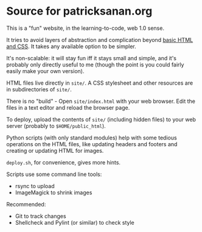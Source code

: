 # Source for patricksanan.org

This is a "fun" website, in the learning-to-code, web 1.0 sense.

It tries to avoid layers of abstraction and complication beyond
[basic HTML and CSS](https://developer.mozilla.org). It takes
any available option to be simpler.

It's non-scalable: it will stay fun iff it stays small and simple,
and it's probably only directly useful to me (though the point is you could
fairly easily make your own version).

HTML files live directly in `site/`. A CSS stylesheet and other
resources are in subdirectories of `site/`.

There is no "build" - Open `site/index.html` with your web browser. Edit the
files in a text editor and reload the browser page.

To deploy, upload the contents of `site/` (including hidden files) to your
web server (probably to `$HOME/public_html`).

Python scripts (with only standard modules) help with some tedious operations
on the HTML files, like updating headers and footers and creating or
updating HTML for images.

`deploy.sh`, for convenience, gives more hints.

Scripts use some command line tools:

* rsync to upload
* ImageMagick to shrink images

Recommended:
* Git to track changes
* Shellcheck and Pylint (or similar) to check style
